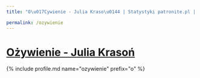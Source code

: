 ```yaml
---
title: "O\u017Cywienie - Julia Kraso\u0144 | Statystyki patronite.pl | Patromierz"

permalink: /ozywienie
---
```


# [Ożywienie - Julia Krasoń](https://patronite.pl/ozywienie)

{% include profile.md name="ozywienie" prefix="o" %}
